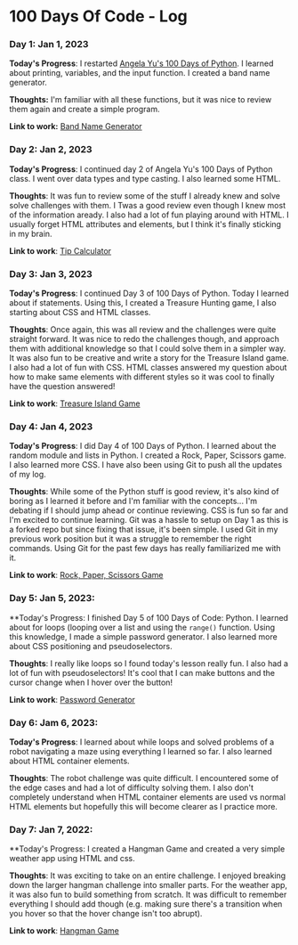 # 100 Days Of Code - Log

### Day 1: Jan 1, 2023

**Today's Progress**: I restarted [Angela Yu's 100 Days of Python](https://www.udemy.com/course/100-days-of-code/). I learned about printing, variables, and the input function. I created a band name generator.

**Thoughts:** I'm familiar with all these functions, but it was nice to review them again and create a simple program. 

**Link to work:** [Band Name Generator](https://replit.com/@winniez98/band-name-generator#main.py)


### Day 2: Jan 2, 2023

**Today's Progress**: I continued day 2 of Angela Yu's 100 Days of Python class. I went over data types and type casting. I also learned some HTML.

**Thoughts**: It was fun to review some of the stuff I already knew and solve solve challenges with them. I Twas a good review even though I knew most of the information aready. I also had a lot of fun playing around with HTML. I usually forget HTML attributes and elements, but I think it's finally sticking in my brain.

**Link to work**: [Tip Calculator](https://replit.com/@winniez98/tip-calculator-start-1#main.py)


### Day 3: Jan 3, 2023

**Today's Progress**: I continued Day 3 of 100 Days of Python. Today I learned about if statements. Using this, I created a Treasure Hunting game, I also starting about CSS and HTML classes.

**Thoughts**: Once again, this was all review and the challenges were quite straight forward. It was nice to redo the challenges though, and approach them with additional knowledge so that I could solve them in a simpler way. It was also fun to be creative and write a story for the Treasure Island game. I also had a lot of fun with CSS. HTML classes answered my question about how to make same elements with different styles so it was cool to finally have the question answered!

**Link to work**: [Treasure Island Game](https://replit.com/@winniez98/treasure-island-start-1#main.py)


### Day 4: Jan 4, 2023

**Today's Progress**: I did Day 4 of 100 Days of Python. I learned about the random module and lists in Python. I created a Rock, Paper, Scissors game. I also learned more CSS. I have also been using Git to push all the updates of my log.

**Thoughts**: While some of the Python stuff is good review, it's also kind of boring as I learned it before and I'm familiar with the concepts... I'm debating if I should jump ahead or continue reviewing. CSS is fun so far and I'm excited to continue learning. Git was a hassle to setup on Day 1 as this is a forked repo but since fixing that issue, it's been simple. I used Git in my previous work position but it was a struggle to remember the right commands. Using Git for the past few days has really familiarized me with it.

**Link to work**: [Rock, Paper, Scissors Game](https://replit.com/@winniez98/rock-paper-scissors-start-1#main.py)


### Day 5: Jan 5, 2023:

**Today's Progress: I finished Day 5 of 100 Days of Code: Python. I learned about for loops (looping over a list and using the `range()` function. Using this knowledge, I made a simple password generator. I also learned more about CSS positioning and pseudoselectors.

**Thoughts**: I really like loops so I found today's lesson really fun. I also had a lot of fun with pseudoselectors! It's cool that I can make buttons and the cursor change when I hover over the button!

**Link to work**: [Password Generator](https://replit.com/@winniez98/password-generator-start-1#main.py) 


### Day 6: Jam 6, 2023:

**Today's Progress**: I learned about while loops and solved problems of a robot navigating a maze using everything I learned so far. I also learned about HTML container elements. 

**Thoughts**: The robot challenge was quite difficult. I encountered some of the edge cases and had a lot of difficulty solving them. I also don't completely understand when HTML container elements are used vs normal HTML elements but hopefully this will become clearer as I practice more.


### Day 7: Jan 7, 2022:

**Today's Progress: I created a Hangman Game and created a very simple weather app using HTML and css.

**Thoughts**: It was exciting to take on an entire challenge. I enjoyed breaking down the larger hangman challenge into smaller parts. For the weather app, it was also fun to build something from scratch. It was difficult to remember everything I should add though (e.g. making sure there's a transition when you hover so that the hover change isn't too abrupt). 

**Link to work**: [Hangman Game](https://replit.com/@winniez98/Day-7-Hangman-5-Start-1#main.py)
